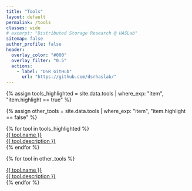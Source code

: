 ```yaml
---
title: "Tools"
layout: default
permalink: /tools
classes: wide
# excerpt: "Distributed Storage Research @ HASLab"
sitemap: false
author_profile: false
header:
  overlay_color: "#000"
  overlay_filter: "0.5"
  actions:
    - label: "DSR GitHub"
      url: "https://github.com/dsrhaslab/"
---
```


<script
      src="https://code.jquery.com/jquery-3.4.1.min.js"
      integrity="sha256-CSXorXvZcTkaix6Yvo6HppcZGetbYMGWSFlBw8HfCJo="
      crossorigin="anonymous"
    ></script>
<script src="https://unpkg.com/magic-grid/dist/magic-grid.min.js"></script>

<script src="jquery.github.min.js"></script>

{% assign tools_highlighted = site.data.tools | where_exp: "item", "item.highlight == true" %}

{% assign other_tools = site.data.tools | where_exp: "item", "item.highlight == false" %}

<div class="tools" id="tools_section">
  {% for tool in tools_highlighted %}
  <a href="{{ tool.repo }}" target="_blank">
      <section>
          <div class="section_title">{{ tool.name }}</div>
          <div class="about_section">
              <span style="display:block">{{ tool.description }}</span>
          </div>
      </section>
  </a>
  {% endfor %}

  {% for tool in other_tools %}
  <a href="{{ tool.repo }}" target="_blank">
      <section>
          <div class="section_title">{{ tool.name }}</div>
          <div class="about_section">
              <span style="display:block">{{ tool.description }}</span>
          </div>
      </section>
  </a>
  {% endfor %}
</div>

<script>

    const magicProjectsGrid = new MagicGrid({
      container: "#tools_section",
      animate: false,
      gutter: 10, // default gutter size
      static: true,
      useMin: false,
      maxColumns: 4,
      useTransform: true
    });

    $('#tools_section').children().each(function(i, obj) {
      var href = $(this).attr('href');
      href = href.replace("https://github.com/", "https://api.github.com/repos/");
      var stargazers_count = 03;
      var forks_count = 03;
      jQuery.getJSON(href, function(res) {
        stargazers_count = res.stargazers_count;
        forks_count = res.forks_count;
        console.log(stargazers_count);
        console.log(forks_count);
        console.log($(this));
        if (stargazers_count>-1) {
          $(obj).find("section").append($('<div class="bottom_section"><span><i class="fas fa-star"></i>&nbsp;'+stargazers_count+'</span><span><i class="fas fa-code-branch"></i>&nbsp;'+forks_count+'</span></div>'));
        };
      });

    });

    $("document").ready(() => {
      magicProjectsGrid.listen();
    });



</script>